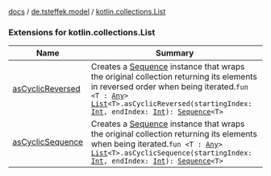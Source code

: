 [docs](../../index.md) / [de.tsteffek.model](../index.md) / [kotlin.collections.List](./index.md)

### Extensions for kotlin.collections.List

| Name | Summary |
|---|---|
| [asCyclicReversed](as-cyclic-reversed.md) | Creates a [Sequence](https://kotlinlang.org/api/latest/jvm/stdlib/kotlin.sequences/-sequence/index.html) instance that wraps the original collection returning its elements in reversed order when being iterated.`fun <T : `[`Any`](https://kotlinlang.org/api/latest/jvm/stdlib/kotlin/-any/index.html)`> `[`List`](https://kotlinlang.org/api/latest/jvm/stdlib/kotlin.collections/-list/index.html)`<T>.asCyclicReversed(startingIndex: `[`Int`](https://kotlinlang.org/api/latest/jvm/stdlib/kotlin/-int/index.html)`, endIndex: `[`Int`](https://kotlinlang.org/api/latest/jvm/stdlib/kotlin/-int/index.html)`): `[`Sequence`](https://kotlinlang.org/api/latest/jvm/stdlib/kotlin.sequences/-sequence/index.html)`<T>` |
| [asCyclicSequence](as-cyclic-sequence.md) | Creates a [Sequence](https://kotlinlang.org/api/latest/jvm/stdlib/kotlin.sequences/-sequence/index.html) instance that wraps the original collection returning its elements when being iterated.`fun <T : `[`Any`](https://kotlinlang.org/api/latest/jvm/stdlib/kotlin/-any/index.html)`> `[`List`](https://kotlinlang.org/api/latest/jvm/stdlib/kotlin.collections/-list/index.html)`<T>.asCyclicSequence(startingIndex: `[`Int`](https://kotlinlang.org/api/latest/jvm/stdlib/kotlin/-int/index.html)`, endIndex: `[`Int`](https://kotlinlang.org/api/latest/jvm/stdlib/kotlin/-int/index.html)`): `[`Sequence`](https://kotlinlang.org/api/latest/jvm/stdlib/kotlin.sequences/-sequence/index.html)`<T>` |
